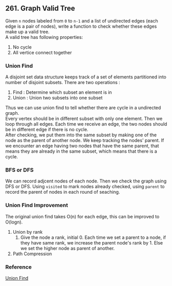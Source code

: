 ## 261. Graph Valid Tree
Given `n` nodes labeled from `0` to `n-1` and a list of undirected edges (each edge is a pair of nodes), write a function to check whether these edges make up a valid tree.
<br />
A valid tree has following properties:
1. No cycle
2. All vertice connect together

### Union Find
A disjoint set data structure keeps track of a set of elements partitioned into number of disjoint subsets. There are two operations : 
1. Find : Determine which subset an element is in
2. Union : Union two subsets into one subset

Thus we can use union find to tell whether there are cycle in a undirected graph. <br />
Every vertex should be in different subset with only one element. Then we loop through all edges. Each time we receive an edge, the two nodes should be in different edge if there is no cycle. <br />
After checking, we put them into the same subset by making one of the node as the parent of another node. We keep tracking the nodes' parent. If we encounter an edge having two nodes that have the same parent, that means they are already in the same subset, which means that there is a cycle.

### BFS or DFS
We can record adjcent nodes of each node. Then we check the graph using DFS or DFS. Using `visited` to mark nodes already checked, using `parent` to record the parent of nodes in each round of seaching.

### Union Find Improvement
The original union find takes O(n) for each edge, this can be improved to O(logn).
1. Union by rank
    1. Give the node a rank, initial 0. Each time we set a parent to a node, if they have same rank, we increase the parent node's rank by 1. Else we set the higher node as parent of another.
2. Path Compression

### Reference
[Union Find](https://www.geeksforgeeks.org/union-find/)
